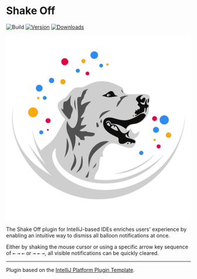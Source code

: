 # Shake Off

![Build](https://github.com/hsz/shakeoff/workflows/Build/badge.svg)
[![Version](https://img.shields.io/jetbrains/plugin/v/PLUGIN_ID.svg)](https://plugins.jetbrains.com/plugin/PLUGIN_ID)
[![Downloads](https://img.shields.io/jetbrains/plugin/d/PLUGIN_ID.svg)](https://plugins.jetbrains.com/plugin/PLUGIN_ID)

![pluginIcon.svg](./src/main/resources/META-INF/pluginIcon.svg)

<!-- Plugin description -->
The Shake Off plugin for IntelliJ-based IDEs enriches users' experience by enabling an intuitive way to dismiss all balloon notifications at once.

Either by shaking the mouse cursor or using a specific arrow key sequence of <kbd>←</kbd> <kbd>→</kbd> <kbd>←</kbd> or <kbd>→</kbd> <kbd>←</kbd> <kbd>→</kbd>, all visible notifications can be quickly cleared.
<!-- Plugin description end -->

---
Plugin based on the [IntelliJ Platform Plugin Template][template].

[template]: https://github.com/JetBrains/intellij-platform-plugin-template
[docs:plugin-description]: https://plugins.jetbrains.com/docs/intellij/plugin-user-experience.html#plugin-description-and-presentation
